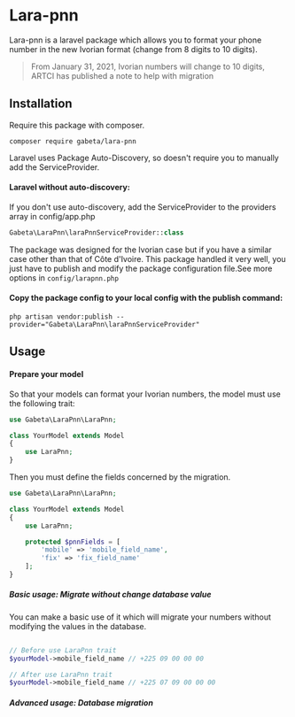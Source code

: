 # Lara-pnn
Lara-pnn is a laravel package which allows you to format your phone number
in the new Ivorian format (change from 8 digits to 10 digits).

> From January 31, 2021, Ivorian numbers will change to 10 digits, ARTCI has published a note to help with migration

## Installation
Require this package with composer.
```shell
composer require gabeta/lara-pnn
```
Laravel uses Package Auto-Discovery, so doesn't require you to manually add the ServiceProvider.

#### Laravel without auto-discovery:
If you don't use auto-discovery, add the ServiceProvider to the providers array in config/app.php

```php
Gabeta\LaraPnn\laraPnnServiceProvider::class
```

The package was designed for the Ivorian case but if you have a similar case
other than that of Côte d'Ivoire. This package handled it very well, you just have to publish and
modify the package configuration file.See more options in `config/larapnn.php`

#### Copy the package config to your local config with the publish command:

```shell
php artisan vendor:publish --provider="Gabeta\LaraPnn\laraPnnServiceProvider"
```

## Usage

#### Prepare your model

So that your models can format your Ivorian numbers, the model must use the following trait:
```php
use Gabeta\LaraPnn\LaraPnn;

class YourModel extends Model
{
    use LaraPnn;
}
```

Then you must define the fields concerned by the migration.
```php
use Gabeta\LaraPnn\LaraPnn;

class YourModel extends Model
{
    use LaraPnn;

    protected $pnnFields = [
        'mobile' => 'mobile_field_name',
        'fix' => 'fix_field_name'
    ];
}
```

##### Basic usage: Migrate without change database value
You can make a basic use of it which will migrate your numbers without modifying the values ​​in the database.

```php

// Before use LaraPnn trait
$yourModel->mobile_field_name // +225 09 00 00 00 

// After use LaraPnn trait
$yourModel->mobile_field_name // +225 07 09 00 00 00  

```


##### Advanced usage: Database migration
